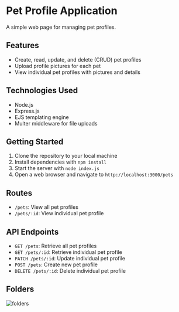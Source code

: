 # Pet Profile Application

A simple web page for managing pet profiles.

## Features

* Create, read, update, and delete (CRUD) pet profiles
* Upload profile pictures for each pet
* View individual pet profiles with pictures and details

## Technologies Used

* Node.js
* Express.js
* EJS templating engine
* Multer middleware for file uploads

## Getting Started

1. Clone the repository to your local machine
2. Install dependencies with `npm install`
3. Start the server with `node index.js`
4. Open a web browser and navigate to `http://localhost:3000/pets`

## Routes

* `/pets`: View all pet profiles
* `/pets/:id`: View individual pet profile

## API Endpoints

* `GET /pets`: Retrieve all pet profiles
* `GET /pets/:id`: Retrieve individual pet profile
* `PATCH /pets/:id`: Update individual pet profile
* `POST /pets`: Create new pet profile
* `DELETE /pets/:id`: Delete individual pet profile

## Folders
![folders](./PH_Signup.png)
